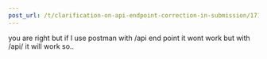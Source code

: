 ```yaml
---
post_url: /t/clarification-on-api-endpoint-correction-in-submission/171525/3
---
```

you are right but if I use postman with /api end point it wont work but with /api/ it will work so..